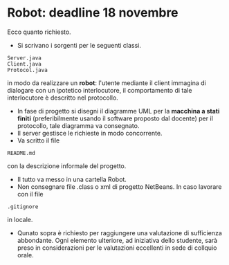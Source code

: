 # Robot: deadline 18 novembre

Ecco quanto richiesto. 
- Si scrivano i sorgenti per le seguenti classi.
```
Server.java
Client.java
Protocol.java
```
in modo da realizzare un **robot**: l'utente mediante il client immagina di dialogare con un ipotetico interlocutore, il comportamento di tale interlocutore è descritto nel protocollo. 
- In fase di progetto si disegni il diagramme UML per la **macchina a stati finiti** (preferibilmente usando il software proposto dal docente) per il protocollo, tale diagramma va consegnato.
- Il server gestisce le richieste in modo concorrente.
- Va scritto il file 
```
README.md
```
con la descrizione informale del progetto.
- Il tutto va messo in una cartella Robot.
- Non consegnare file .class o xml di progetto NetBeans. In caso lavorare con il file
```
.gitignore
```
in locale.
- Qunato sopra è richiesto per raggiungere una valutazione di sufficienza abbondante. Ogni elemento ulteriore, ad iniziativa dello studente, sarà preso in considerazioni per le valutazioni eccellenti in sede di collquio orale.  

